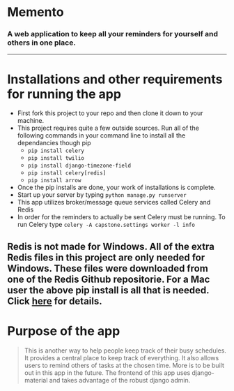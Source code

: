 # Memento
### A web application to keep all your reminders for yourself and others in one place.
---
# Installations and other requirements for running the app
* First fork this project to your repo and then clone it down to your machine.
* This project requires quite a few outside sources. Run all of the following commands in your command line to install all the dependancies though pip
    * `pip install celery`
    * `pip install twilio`
    * `pip install django-timezone-field`
    * `pip install celery[redis]`
    * `pip install arrow`
* Once the pip installs are done, your work of installations is complete.
* Start up your server by typing `python manage.py runserver`
* This app utilizes broker/message queue services called Celery and Redis
* In order for the reminders to actually be sent Celery must be running. To run Celery type `celery -A capstone.settings worker -l info`

Redis is not made for Windows. All of the extra Redis files in this project are only needed for Windows. These files were downloaded from one of the Redis Github repositorie. For a Mac user the above pip install is all that is needed. Click [here](https://github.com/MSOpenTech/redis) for details.
---
# Purpose of the app

> This is another way to help people keep track of their busy schedules. It provides a central place to keep track of everything. It also allows users to remind others of tasks at the chosen time. More is to be built out in this app in the future. The frontend of this app uses django-material and takes advantage of the robust django admin.
